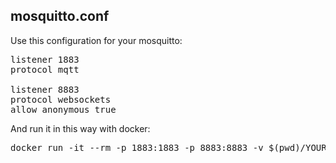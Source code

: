 ## mosquitto.conf

Use this configuration for your mosquitto:
<pre>
listener 1883
protocol mqtt

listener 8883
protocol websockets
allow_anonymous true
</pre>

And run it in this way with docker:
<pre>
docker run -it --rm -p 1883:1883 -p 8883:8883 -v $(pwd)/YOUR_FOLDER_WHICH_CONTAINS_MOSQUTITTO_CONF:mosquitto/config eclipse-mosquitto
</pre>